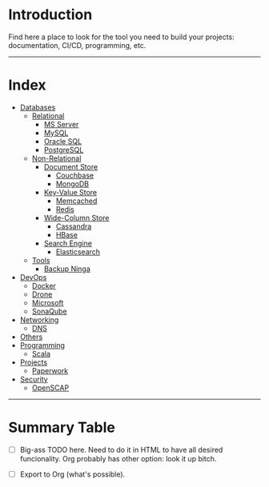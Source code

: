 # Introduction

Find here a place to look for the tool you need to build your projects: 
documentation, CI/CD, programming, etc.

---

# Index

- [Databases](categories/Databases.md#databases)
  - [Relational](categories/Databases.md#relational)
    - [MS Server](categories/Databases.md#ms-server)
    - [MySQL](categories/Databases.md#mysql)
    - [Oracle SQL](categories/Databases.md#oracle-sql)
    - [PostgreSQL](categories/Databases.md#postgresql)
  - [Non-Relational](categories/Databases.md#non-relational)
    - [Document Store](categories/Databases.md#document-store)
      - [Couchbase](categories/Databases.md#couchbase)
      - [MongoDB](categories/Databases.md#mongodb)
    - [Key-Value Store](categories/Databases.md#key-value-store)
      - [Memcached](categories/Databases.md#memcached)
      - [Redis](categories/Databases.md#redis)
    - [Wide-Column Store](categories/Databases.md#wide-column-store)
      - [Cassandra](categories/Databases.md#cassandra)
      - [HBase](categories/Databases.md#hbase)
    - [Search Engine](categories/Databases.md#search-engine)
      - [Elasticsearch](categories/Databases.md#elasticsearch)
  - [Tools](categories/Databases.md#tools)
    - [Backup Ninga](categories/Databases.md#backup-ninja)
- [DevOps](categories/DevOps.md#devops)
  - [Docker](categories/DevOps.md#docker)
  - [Drone](categories/DevOps.md#drone)
  - [Microsoft](categories/DevOps.md#microsoft)
  - [SonaQube](categories/DevOps.md#sonarqube)
- [Networking](categories/Networks.md#networking)
  - [DNS](categories/Networks.md#dns)
- [Others](categories/Others.md#others)
- [Programming](categories/Programming.md#programming)
  - [Scala](categories/Programming.md#scala)
- [Projects](categories/Projects.md#projects)
  - [Paperwork](categories/Projects.md#paperwork)
- [Security](categories/Security.md#security)
  - [OpenSCAP](categories/Security.md#openscap)

---

# Summary Table

- [ ] Big-ass TODO here. Need to do it in HTML to have all desired funcionality. Org probably has other option: look it
up bitch.
- [ ] Export to Org (what's possible).

